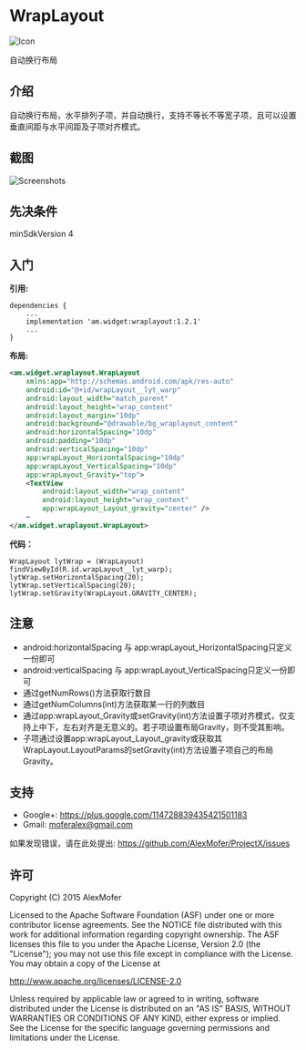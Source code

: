 WrapLayout
==========

<img src="icon.png" alt="Icon"/>

自动换行布局

介绍
---

自动换行布局，水平排列子项，并自动换行，支持不等长不等宽子项，且可以设置垂直间距与水平间距及子项对齐模式。

截图
---

<img src="screenshots.gif" alt="Screenshots"/>

先决条件
----

minSdkVersion 4

入门
---

**引用:**

```
dependencies {
    ...
    implementation 'am.widget:wraplayout:1.2.1'
    ...
}
```

**布局:**

```xml
<am.widget.wraplayout.WrapLayout
    xmlns:app="http://schemas.android.com/apk/res-auto"
    android:id="@+id/wrapLayout__lyt_warp"
    android:layout_width="match_parent"
    android:layout_height="wrap_content"
    android:layout_margin="10dp"
    android:background="@drawable/bg_wraplayout_content"
    android:horizontalSpacing="10dp"
    android:padding="10dp"
    android:verticalSpacing="10dp"
    app:wrapLayout_HorizontalSpacing="10dp"
    app:wrapLayout_VerticalSpacing="10dp"
    app:wrapLayout_Gravity="top">
    <TextView
        android:layout_width="wrap_content"
        android:layout_height="wrap_content"
        app:wrapLayout_Layout_gravity="center" />
    ⋯
</am.widget.wraplayout.WrapLayout>
```

**代码：**

```
WrapLayout lytWrap = (WrapLayout) findViewById(R.id.wrapLayout__lyt_warp);
lytWrap.setHorizontalSpacing(20);
lytWrap.setVerticalSpacing(20);
lytWrap.setGravity(WrapLayout.GRAVITY_CENTER);
```

注意
---

- android:horizontalSpacing 与 app:wrapLayout_HorizontalSpacing只定义一份即可
- android:verticalSpacing 与 app:wrapLayout_VerticalSpacing只定义一份即可
- 通过getNumRows()方法获取行数目
- 通过getNumColumns(int)方法获取某一行的列数目
- 通过app:wrapLayout_Gravity或setGravity(int)方法设置子项对齐模式，仅支持上中下，左右对齐是无意义的。若子项设置布局Gravity，则不受其影响。
- 子项通过设置app:wrapLayout_Layout_gravity或获取其WrapLayout.LayoutParams的setGravity(int)方法设置子项自己的布局Gravity。

支持
---

- Google+: https://plus.google.com/114728839435421501183
- Gmail: moferalex@gmail.com

如果发现错误，请在此处提出:
https://github.com/AlexMofer/ProjectX/issues

许可
---

Copyright (C) 2015 AlexMofer

Licensed to the Apache Software Foundation (ASF) under one or more contributor
license agreements.  See the NOTICE file distributed with this work for
additional information regarding copyright ownership.  The ASF licenses this
file to you under the Apache License, Version 2.0 (the "License"); you may not
use this file except in compliance with the License.  You may obtain a copy of
the License at

http://www.apache.org/licenses/LICENSE-2.0

Unless required by applicable law or agreed to in writing, software
distributed under the License is distributed on an "AS IS" BASIS, WITHOUT
WARRANTIES OR CONDITIONS OF ANY KIND, either express or implied.  See the
License for the specific language governing permissions and limitations under
the License.